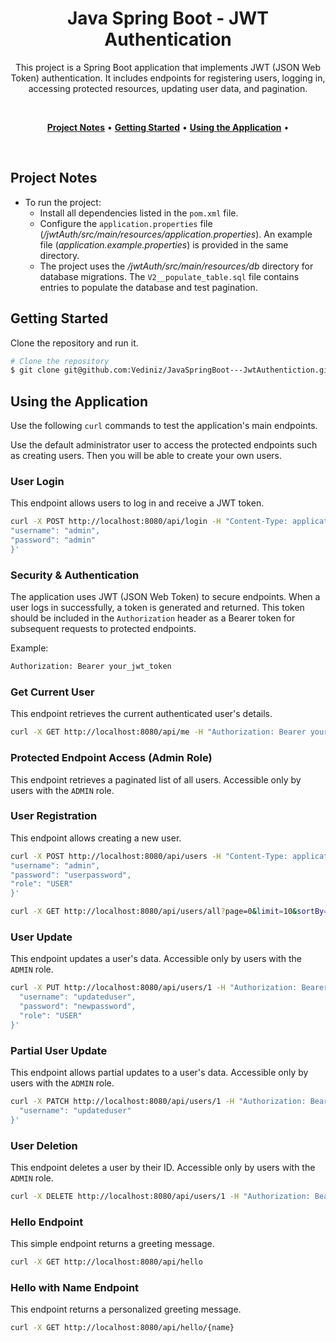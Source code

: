 <h1 align="center"> Java Spring Boot - JWT Authentication </h1>
<p align="center">
  This project is a Spring Boot application that implements JWT (JSON Web Token) authentication. 
  It includes endpoints for registering users, logging in, accessing protected resources, updating user data, and pagination.
</p>

<br>

<p align="center">
  <a href="#project-notes"><strong>Project Notes</strong></a> •
  <a href="#getting-started"><strong>Getting Started</strong></a> •
  <a href="#using-the-application"><strong>Using the Application</strong></a> •
</p>

<br>

## **Project Notes**
- To run the project:
  - Install all dependencies listed in the `pom.xml` file.
  - Configure the `application.properties` file (_/jwtAuth/src/main/resources/application.properties_). An example file (_application.example.properties_) is provided in the same directory. 
  - The project uses the _/jwtAuth/src/main/resources/db_ directory for database migrations. The `V2__populate_table.sql` file contains entries to populate the database and test pagination.

## **Getting Started**
Clone the repository and run it.

~~~bash
# Clone the repository 
$ git clone git@github.com:Vediniz/JavaSpringBoot---JwtAuthentiction.git
~~~

## **Using the Application**
Use the following `curl` commands to test the application's main endpoints.

Use the default administrator user to access the protected endpoints such as creating users. Then you will be able to create your own users.

### **User Login**
This endpoint allows users to log in and receive a JWT token.

~~~bash
curl -X POST http://localhost:8080/api/login -H "Content-Type: application/json" -d '{
"username": "admin",
"password": "admin"
}'
~~~

### **Security & Authentication**
The application uses JWT (JSON Web Token) to secure endpoints. When a user logs in successfully, a token is generated and returned. This token should be included in the `Authorization` header as a Bearer token for subsequent requests to protected endpoints.

Example:

~~~bash
Authorization: Bearer your_jwt_token
~~~


### **Get Current User**
This endpoint retrieves the current authenticated user's details.

~~~bash
curl -X GET http://localhost:8080/api/me -H "Authorization: Bearer your_jwt_token"
~~~

### **Protected Endpoint Access (Admin Role)**
This endpoint retrieves a paginated list of all users. Accessible only by users with the `ADMIN` role.


### **User Registration**
This endpoint allows creating a new user.

~~~bash
curl -X POST http://localhost:8080/api/users -H "Content-Type: application/json" -d '{
"username": "admin",
"password": "userpassword",
"role": "USER"
}'
~~~

~~~bash
curl -X GET http://localhost:8080/api/users/all?page=0&limit=10&sortBy=id&sortDir=asc -H "Authorization: Bearer your_jwt_token"
~~~

### **User Update**
This endpoint updates a user's data. Accessible only by users with the `ADMIN` role.

~~~bash
curl -X PUT http://localhost:8080/api/users/1 -H "Authorization: Bearer your_jwt_token" -H "Content-Type: application/json" -d '{
  "username": "updateduser",
  "password": "newpassword",
  "role": "USER"
}'
~~~

### **Partial User Update**
This endpoint allows partial updates to a user's data. Accessible only by users with the `ADMIN` role.

~~~bash
curl -X PATCH http://localhost:8080/api/users/1 -H "Authorization: Bearer your_jwt_token" -H "Content-Type: application/json" -d '{
  "username": "updateduser"
}'
~~~

### **User Deletion**
This endpoint deletes a user by their ID. Accessible only by users with the `ADMIN` role.

~~~bash
curl -X DELETE http://localhost:8080/api/users/1 -H "Authorization: Bearer your_jwt_token"
~~~

### **Hello Endpoint**
This simple endpoint returns a greeting message.

~~~bash
curl -X GET http://localhost:8080/api/hello
~~~

### **Hello with Name Endpoint**
This endpoint returns a personalized greeting message.

~~~bash
curl -X GET http://localhost:8080/api/hello/{name}
~~~
